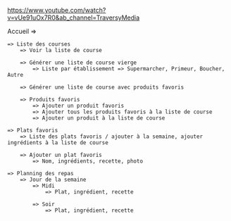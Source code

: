 https://www.youtube.com/watch?v=vUe91uOx7R0&ab_channel=TraversyMedia

Accueil =>

	=> Liste des courses
		=> Voir la liste de course

		=> Générer une liste de course vierge  
			=> Liste par établissement => Supermarcher, Primeur, Boucher, Autre

		=> Générer une liste de course avec produits favoris

		=> Produits favoris
			=> Ajouter un produit favoris
			=> Ajouter tous les produits favoris à la liste de course
			=> Ajouter un produit à la liste de course

	=> Plats favoris
		=> Liste des plats favoris / ajouter à la semaine, ajouter ingrédients à la liste de course

		=> Ajouter un plat favoris
			=> Nom, ingrédients, recette, photo

	=> Planning des repas
		=> Jour de la semaine
			=> Midi
				=> Plat, ingrédient, recette
                
			=> Soir 
				=> Plat, ingrédient, recette
